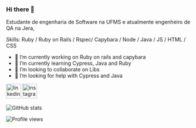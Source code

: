 ### Hi there 👋

<!--
**GabrielCansancao/GabrielCansancao** is a ✨ _special_ ✨ repository because its `README.md` (this file) appears on your GitHub profile. -->
Estudante de engenharia de Software na UFMS e atualmente engenheiro de QA na Jera, 

Skills: Ruby / Ruby on Rails / Rspec/ Capybara / Node / Java / JS / HTML / CSS 

- 🔭 I’m currently working on Ruby on rails and capybara 
- 🌱 I’m currently learning Cypress, Java and Ruby
- 👯 I’m looking to collaborate on Libs 
- 🤔 I’m looking for help with Cypress and Java 


[<img src='https://cdn.jsdelivr.net/npm/simple-icons@3.0.1/icons/linkedin.svg' alt='linkedin' height='40'>](https://www.linkedin.com/in/gabrielcansancao/)   [<img src='https://cdn.jsdelivr.net/npm/simple-icons@3.0.1/icons/instagram.svg' alt='instagram' height='40'>](https://www.instagram.com/gabrielkans/) 

![GitHub stats](https://github-readme-stats.vercel.app/api?username=GabrielCansancao&show_icons=true)  

![Profile views](https://gpvc.arturio.dev/GabrielCansancao)   


